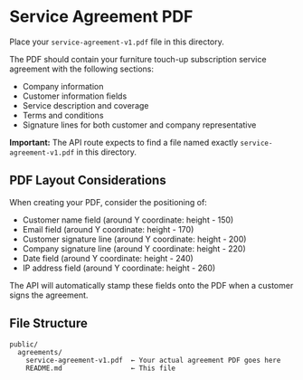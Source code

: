 # Service Agreement PDF

Place your `service-agreement-v1.pdf` file in this directory.

The PDF should contain your furniture touch-up subscription service agreement with the following sections:

- Company information
- Customer information fields
- Service description and coverage
- Terms and conditions
- Signature lines for both customer and company representative

**Important:** The API route expects to find a file named exactly `service-agreement-v1.pdf` in this directory.

## PDF Layout Considerations

When creating your PDF, consider the positioning of:
- Customer name field (around Y coordinate: height - 150)
- Email field (around Y coordinate: height - 170)  
- Customer signature line (around Y coordinate: height - 200)
- Company signature line (around Y coordinate: height - 220)
- Date field (around Y coordinate: height - 240)
- IP address field (around Y coordinate: height - 260)

The API will automatically stamp these fields onto the PDF when a customer signs the agreement.

## File Structure
```
public/
  agreements/
    service-agreement-v1.pdf  ← Your actual agreement PDF goes here
    README.md                 ← This file
```



